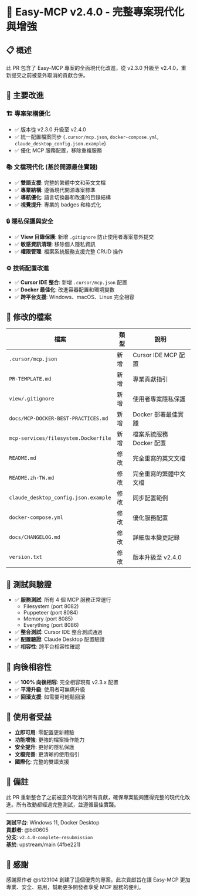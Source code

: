 # 🚀 Easy-MCP v2.4.0 - 完整專案現代化與增強

## 📋 概述

此 PR 包含了 Easy-MCP 專案的全面現代化改進，從 v2.3.0 升級至 v2.4.0，重新提交之前被意外取消的貢獻合併。

## 🎯 主要改進

### 🏗️ **專案架構優化**
- ✅ 版本從 v2.3.0 升級至 v2.4.0 
- ✅ 統一配置檔案同步 (`.cursor/mcp.json`, `docker-compose.yml`, `claude_desktop_config.json.example`)
- ✅ 優化 MCP 服務配置，移除重複服務

### 📚 **文檔現代化** (基於開源最佳實踐)
- ✅ **雙語支援**: 完整的繁體中文和英文文檔
- ✅ **專業結構**: 遵循現代開源專案標準
- ✅ **導航優化**: 語言切換器和改進的目錄結構  
- ✅ **視覺提升**: 專業的 badges 和格式化

### 🔒 **隱私保護與安全**
- ✅ **View 目錄保護**: 新增 `.gitignore` 防止使用者專案意外提交
- ✅ **敏感資訊清理**: 移除個人隱私資訊
- ✅ **權限管理**: 檔案系統服務支援完整 CRUD 操作

### ⚙️ **技術配置改進**
- ✅ **Cursor IDE 整合**: 新增 `.cursor/mcp.json` 配置
- ✅ **Docker 最佳化**: 改進容器配置和環境變數
- ✅ **跨平台支援**: Windows、macOS、Linux 完全相容

## 📁 修改的檔案

| 檔案 | 類型 | 說明 |
|------|------|------|
| `.cursor/mcp.json` | 新增 | Cursor IDE MCP 配置 |
| `PR-TEMPLATE.md` | 新增 | 專業貢獻指引 |
| `view/.gitignore` | 新增 | 使用者專案隱私保護 |
| `docs/MCP-DOCKER-BEST-PRACTICES.md` | 新增 | Docker 部署最佳實踐 |
| `mcp-services/filesystem.Dockerfile` | 新增 | 檔案系統服務 Docker 配置 |
| `README.md` | 修改 | 完全重寫的英文文檔 |
| `README.zh-TW.md` | 修改 | 完全重寫的繁體中文文檔 |
| `claude_desktop_config.json.example` | 修改 | 同步配置範例 |
| `docker-compose.yml` | 修改 | 優化服務配置 |
| `docs/CHANGELOG.md` | 修改 | 詳細版本變更記錄 |
| `version.txt` | 修改 | 版本升級至 v2.4.0 |

## 🧪 測試與驗證

- ✅ **服務測試**: 所有 4 個 MCP 服務正常運行
  - Filesystem (port 8082)
  - Puppeteer (port 8084) 
  - Memory (port 8085)
  - Everything (port 8086)
- ✅ **整合測試**: Cursor IDE 整合測試通過
- ✅ **配置驗證**: Claude Desktop 配置驗證
- ✅ **相容性**: 跨平台相容性確認

## 🔄 向後相容性

- ✅ **100% 向後相容**: 完全相容現有 v2.3.x 配置
- ✅ **平滑升級**: 使用者可無痛升級
- ✅ **回滾支援**: 如需要可輕鬆回滾

## 🎁 使用者受益

- **立即可用**: 零配置更新體驗
- **功能增強**: 更強的檔案操作能力
- **安全提升**: 更好的隱私保護  
- **文檔完善**: 更清晰的使用指引
- **國際化**: 完整的雙語支援

## 📝 備註

此 PR 重新整合了之前被意外取消的所有貢獻，確保專案能夠獲得完整的現代化改進。所有改動都經過完整測試，並遵循最佳實踐。

---

**測試平台**: Windows 11, Docker Desktop  
**貢獻者**: @bd0605  
**分支**: `v2.4.0-complete-resubmission`  
**基於**: upstream/main (4fbe221)

## 🙏 感謝

感謝原作者 @s123104 創建了這個優秀的專案。此次貢獻旨在讓 Easy-MCP 更加專業、安全、易用，幫助更多開發者享受 MCP 服務的便利。 